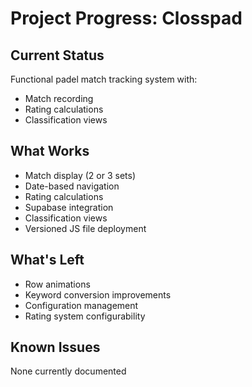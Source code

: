 # Project Progress: Closspad

## Current Status
Functional padel match tracking system with:
- Match recording
- Rating calculations
- Classification views

## What Works
- Match display (2 or 3 sets)
- Date-based navigation
- Rating calculations
- Supabase integration
- Classification views
- Versioned JS file deployment

## What's Left
- Row animations
- Keyword conversion improvements
- Configuration management
- Rating system configurability

## Known Issues
None currently documented
